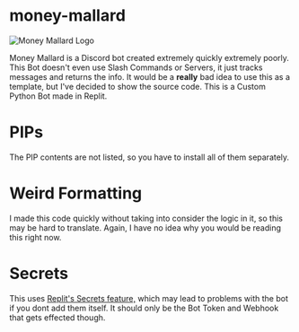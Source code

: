 # money-mallard

![Money Mallard Logo](https://i.ibb.co/hHLRt5x/Mallard.png)

Money Mallard is a Discord bot created extremely quickly extremely poorly. This Bot doesn't even use Slash Commands or Servers, it just tracks messages and returns the info. It would be a **really** bad idea to use this as a template, but I've decided to show the source code. This is a Custom Python Bot made in Replit.


# PIPs

The PIP contents are not listed, so you have to install all of them separately.

# Weird Formatting

I made this code quickly without taking into consider the logic in it, so this may be hard to translate. Again, I have no idea why you would be reading this right now.

# Secrets

This uses [Replit's Secrets feature,](https://docs.replit.com/programming-ide/workspace-features/secrets) which may lead to problems with the bot if you dont add them itself. It should only be the Bot Token and Webhook that gets effected though.
